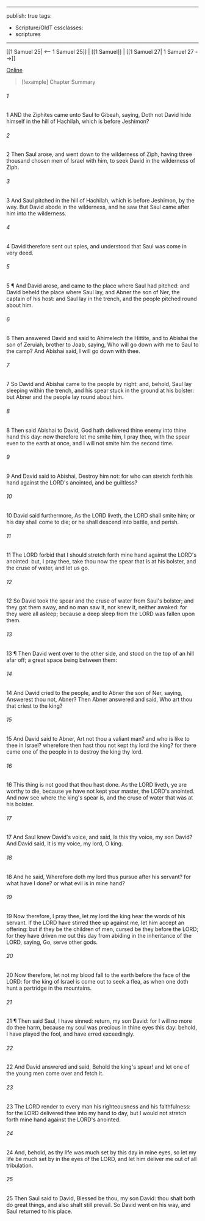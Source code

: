

---
publish: true
tags:
  - Scripture/OldT
cssclasses:
  - scriptures
---
[[1 Samuel 25| <-- 1 Samuel 25]] | [[1 Samuel]] | [[1 Samuel 27| 1 Samuel 27 -->]]

[Online](https://churchofjesuschrist.org/study/scriptures/ot/1-sam/26?lang=eng)

>[!example] Chapter Summary
>
###### 1
1 AND the Ziphites came unto Saul to Gibeah, saying, Doth not David hide himself in the hill of Hachilah, which is before Jeshimon?
###### 2
2 Then Saul arose, and went down to the wilderness of Ziph, having three thousand chosen men of Israel with him, to seek David in the wilderness of Ziph.
###### 3
3 And Saul pitched in the hill of Hachilah, which is before Jeshimon, by the way.  But David abode in the wilderness, and he saw that Saul came after him into the wilderness.
###### 4
4 David therefore sent out spies, and understood that Saul was come in very deed.
###### 5
5 ¶ And David arose, and came to the place where Saul had pitched: and David beheld the place where Saul lay, and Abner the son of Ner, the captain of his host: and Saul lay in the trench, and the people pitched round about him.
###### 6
6 Then answered David and said to Ahimelech the Hittite, and to Abishai the son of Zeruiah, brother to Joab, saying, Who will go down with me to Saul to the camp?  And Abishai said, I will go down with thee.
###### 7
7 So David and Abishai came to the people by night: and, behold, Saul lay sleeping within the trench, and his spear stuck in the ground at his bolster: but Abner and the people lay round about him.
###### 8
8 Then said Abishai to David, God hath delivered thine enemy into thine hand this day: now therefore let me smite him, I pray thee, with the spear even to the earth at once, and I will not smite him the second time.
###### 9
9 And David said to Abishai, Destroy him not: for who can stretch forth his hand against the LORD's anointed, and be guiltless?
###### 10
10 David said furthermore, As the LORD liveth, the LORD shall smite him; or his day shall come to die; or he shall descend into battle, and perish.
###### 11
11 The LORD forbid that I should stretch forth mine hand against the LORD's anointed: but, I pray thee, take thou now the spear that is at his bolster, and the cruse of water, and let us go.
###### 12
12 So David took the spear and the cruse of water from Saul's bolster; and they gat them away, and no man saw it, nor knew it, neither awaked: for they were all asleep; because a deep sleep from the LORD was fallen upon them.
###### 13
13 ¶ Then David went over to the other side, and stood on the top of an hill afar off; a great space being between them:
###### 14
14 And David cried to the people, and to Abner the son of Ner, saying, Answerest thou not, Abner?  Then Abner answered and said, Who art thou that criest to the king?
###### 15
15 And David said to Abner, Art not thou a valiant man?  and who is like to thee in Israel?  wherefore then hast thou not kept thy lord the king?  for there came one of the people in to destroy the king thy lord.
###### 16
16 This thing is not good that thou hast done.  As the LORD liveth, ye are worthy to die, because ye have not kept your master, the LORD's anointed.  And now see where the king's spear is, and the cruse of water that was at his bolster.
###### 17
17 And Saul knew David's voice, and said, Is this thy voice, my son David?  And David said, It is my voice, my lord, O king.
###### 18
18 And he said, Wherefore doth my lord thus pursue after his servant?  for what have I done?  or what evil is in mine hand?
###### 19
19 Now therefore, I pray thee, let my lord the king hear the words of his servant.  If the LORD have stirred thee up against me, let him accept an offering: but if they be the children of men, cursed be they before the LORD; for they have driven me out this day from abiding in the inheritance of the LORD, saying, Go, serve other gods.
###### 20
20 Now therefore, let not my blood fall to the earth before the face of the LORD: for the king of Israel is come out to seek a flea, as when one doth hunt a partridge in the mountains.
###### 21
21 ¶ Then said Saul, I have sinned: return, my son David: for I will no more do thee harm, because my soul was precious in thine eyes this day: behold, I have played the fool, and have erred exceedingly.
###### 22
22 And David answered and said, Behold the king's spear!  and let one of the young men come over and fetch it.
###### 23
23 The LORD render to every man his righteousness and his faithfulness: for the LORD delivered thee into my hand to day, but I would not stretch forth mine hand against the LORD's anointed.
###### 24
24 And, behold, as thy life was much set by this day in mine eyes, so let my life be much set by in the eyes of the LORD, and let him deliver me out of all tribulation.
###### 25
25 Then Saul said to David, Blessed be thou, my son David: thou shalt both do great things, and also shalt still prevail.  So David went on his way, and Saul returned to his place.



